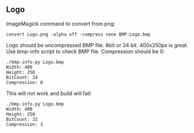 ## Logo

ImageMagick command to convert from png:

```
convert Logo.png -alpha off -compress none BMP:Logo.bmp
```

Logo should be uncompressed BMP file. 8bit or 24 bit. 400x250px is great.
Use bmp-info script to check BMP file. Compression should be 0:

```
./bmp-info.py Logo.bmp
Width: 400
Height: 250
BitCount: 24
Compression: 0
```

This will not work and build will fail:
```
./bmp-info.py Logo.bmp
Width: 400
Height: 250
BitCount: 32
Compression: 3
```
